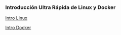 ### Introducción Ultra Rápida de Linux y Docker

[Intro Linux](/IntroLinux.md)

[Intro Docker](/IntroDocker.md)